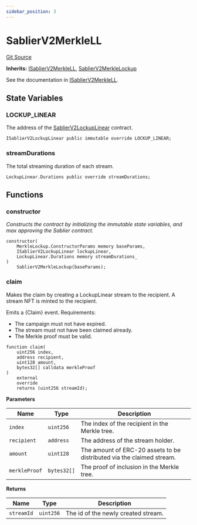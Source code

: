 ```yaml
---
sidebar_position: 3
---
```


# SablierV2MerkleLL

[Git Source](https://github.com/sablier-labs/v2-periphery/blob/c10978dd4cdb54301b9c2d63c7e0af41da9110f3/src/SablierV2MerkleLL.sol)

**Inherits:** [ISablierV2MerkleLL](/docs/contracts/v2/reference/periphery/interfaces/interface.ISablierV2MerkleLL.md),
[SablierV2MerkleLockup](/docs/contracts/v2/reference/periphery/abstracts/abstract.SablierV2MerkleLockup.md)

See the documentation in
[ISablierV2MerkleLL](/docs/contracts/v2/reference/periphery/interfaces/interface.ISablierV2MerkleLL.md).

## State Variables

### LOCKUP_LINEAR

The address of the [SablierV2LockupLinear](docs/contracts/v2/reference/core/contract.SablierV2LockupLinear.md) contract.

```solidity
ISablierV2LockupLinear public immutable override LOCKUP_LINEAR;
```

### streamDurations

The total streaming duration of each stream.

```solidity
LockupLinear.Durations public override streamDurations;
```

## Functions

### constructor

_Constructs the contract by initializing the immutable state variables, and max approving the Sablier contract._

```solidity
constructor(
    MerkleLockup.ConstructorParams memory baseParams,
    ISablierV2LockupLinear lockupLinear,
    LockupLinear.Durations memory streamDurations_
)
    SablierV2MerkleLockup(baseParams);
```

### claim

Makes the claim by creating a LockupLinear stream to the recipient. A stream NFT is minted to the recipient.

Emits a {Claim} event. Requirements:

- The campaign must not have expired.
- The stream must not have been claimed already.
- The Merkle proof must be valid.

```solidity
function claim(
    uint256 index,
    address recipient,
    uint128 amount,
    bytes32[] calldata merkleProof
)
    external
    override
    returns (uint256 streamId);
```

**Parameters**

| Name          | Type        | Description                                                           |
| ------------- | ----------- | --------------------------------------------------------------------- |
| `index`       | `uint256`   | The index of the recipient in the Merkle tree.                        |
| `recipient`   | `address`   | The address of the stream holder.                                     |
| `amount`      | `uint128`   | The amount of ERC-20 assets to be distributed via the claimed stream. |
| `merkleProof` | `bytes32[]` | The proof of inclusion in the Merkle tree.                            |

**Returns**

| Name       | Type      | Description                         |
| ---------- | --------- | ----------------------------------- |
| `streamId` | `uint256` | The id of the newly created stream. |
